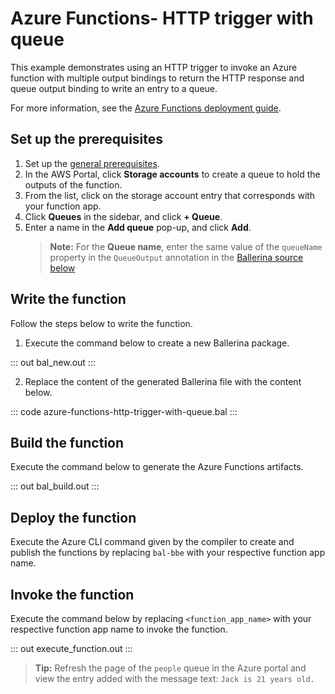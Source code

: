 # Azure Functions- HTTP trigger with queue

This example demonstrates using an HTTP trigger to invoke an Azure function with multiple output bindings to return the HTTP response and queue output binding to write an entry to a queue.

For more information, see the [Azure Functions deployment guide](https://ballerina.io/learn/run-in-the-cloud/function-as-a-service/azure-functions/).

## Set up the prerequisites

1. Set up the [general prerequisites](https://ballerina.io/learn/run-in-the-cloud/function-as-a-service/azure-functions/#set-up-the-prerequisites).
2. In the AWS Portal, click **Storage accounts** to create a queue to hold the outputs of the function.
2. From the list, click on the storage account entry that corresponds with your function app.
3. Click **Queues** in the sidebar, and click **+ Queue**.
4. Enter a name in the **Add queue** pop-up, and click **Add**.
   >**Note:** For the **Queue name**, enter the same value of the `queueName` property in the `QueueOutput` annotation in the [Ballerina source below](https://ballerina.io/learn/by-example/azure-functions-trigger/#write-the-function)

## Write the function

Follow the steps below to write the function.

1. Execute the command below to create a new Ballerina package.

::: out bal_new.out :::

2. Replace the content of the generated Ballerina file with the content below.

::: code azure-functions-http-trigger-with-queue.bal :::

## Build the function

Execute the command below to generate the Azure Functions artifacts.

::: out bal_build.out :::

## Deploy the function

Execute the Azure CLI command given by the compiler to create and publish the functions by replacing `bal-bbe` with your respective function app name.
## Invoke the function

Execute the command below by replacing `<function_app_name>` with your respective function app name to invoke the function.

::: out execute_function.out :::

>**Tip:** Refresh the page of the `people` queue in the Azure portal and view the entry added with the message text: `Jack is 21 years old.`

